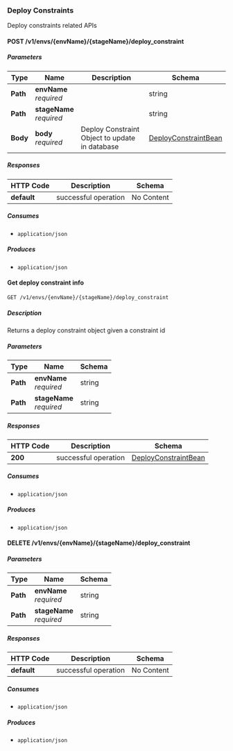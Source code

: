 ### Deploy Constraints
Deploy constraints related APIs


<a name="update"></a>
#### POST /v1/envs/{envName}/{stageName}/deploy_constraint

##### Parameters

|Type|Name|Description|Schema|
|---|---|---|---|
|**Path**|**envName**  <br>*required*||string|
|**Path**|**stageName**  <br>*required*||string|
|**Body**|**body**  <br>*required*|Deploy Constraint Object to update in database|[DeployConstraintBean](#deployconstraintbean)|


##### Responses

|HTTP Code|Description|Schema|
|---|---|---|
|**default**|successful operation|No Content|


##### Consumes

* `application/json`


##### Produces

* `application/json`


<a name="get"></a>
#### Get deploy constraint info
```
GET /v1/envs/{envName}/{stageName}/deploy_constraint
```


##### Description
Returns a deploy constraint object given a constraint id


##### Parameters

|Type|Name|Schema|
|---|---|---|
|**Path**|**envName**  <br>*required*|string|
|**Path**|**stageName**  <br>*required*|string|


##### Responses

|HTTP Code|Description|Schema|
|---|---|---|
|**200**|successful operation|[DeployConstraintBean](#deployconstraintbean)|


##### Consumes

* `application/json`


##### Produces

* `application/json`


<a name="delete"></a>
#### DELETE /v1/envs/{envName}/{stageName}/deploy_constraint

##### Parameters

|Type|Name|Schema|
|---|---|---|
|**Path**|**envName**  <br>*required*|string|
|**Path**|**stageName**  <br>*required*|string|


##### Responses

|HTTP Code|Description|Schema|
|---|---|---|
|**default**|successful operation|No Content|


##### Consumes

* `application/json`


##### Produces

* `application/json`


<a name="deploys_resource"></a>
